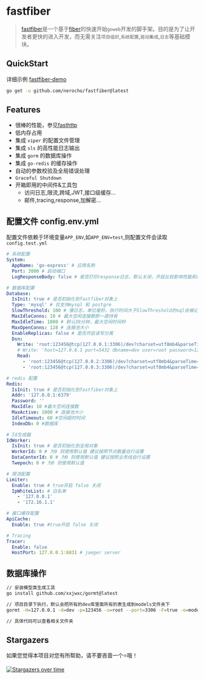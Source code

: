 # fastfiber

> [fastfiber](https://github.com/nerocho/fastfiber)是一个基于[fiber](https://github.com/gofiber/fiber)的快速开始`goweb`开发的脚手架。目的是为了让开发者更快的进入开发，而无需关注`项目组织`,`系统配置`,`驱动集成`,`日志`等基础模块。

## QuickStart

详细示例 [fastfiber-demo](https://github.com/nerocho/fastfiber-demo)

```bash
go get -u github.com/nerocho/fastfiber@latest
```

## Features

- 很棒的性能，参见[fasthttp](https://github.com/valyala/fasthttp)
- 低内存占用
- 集成 `viper` 的配置文件管理
- 集成 `sls` 的高性能日志输出
- 集成 `gorm` 的数据库操作
- 集成 `go-redis` 的缓存操作
- 自动的参数校验及全局错误处理
- `Graceful Shutdown`
- 开箱即用的中间件&工具包
  - 访问日志,限流,跨域,JWT,接口级缓存...
  - 邮件,tracing,response,加解密...

## 配置文件 config.env.yml

配置文件依赖于环境变量`APP_ENV`,如`APP_ENV=test`,则配置文件会读取`config.test.yml`

```yaml
# 系统配置
System:
  AppName: 'go-express' # 应用名称
  Port: 3000 # 启动端口
  LogResponseBody: false # 是否打印response日志，默认关闭，开启比较影响性能和存储，比如返回给前端数据很大时，记录日志消耗会比较大

# 数据库配置
Database:
  IsInit: true # 是否初始化到fastfiber对象上
  Type: 'mysql' # 仅支持mysql 和 postgre
  SlowThreshold: 100 # 慢日志，单位毫秒，执行时间大于SlowThreshold的sql会被记录到日志中
  MaxIdleConns: 10 # 最大空闲连接数即一直持有
  MaxIdleTime: 1800 # 默认30分钟，最大空闲时间秒
  MaxOpenConns: 128 # 连接池大小
  EnableReplicas: false # 是否开启读写分离
  Dsn:
    Write: 'root:123456@tcp(127.0.0.1:3306)/dev?charset=utf8mb4&parseTime=True&loc=Local' # mysql
    # Write: 'host=127.0.0.1 port=5432 dbname=dev user=root password=123456 sslmode=disable TimeZone=Asia/Shanghai' # postgre
    Read:
      - 'root:123456@tcp(127.0.0.2:3306)/dev?charset=utf8mb4&parseTime=True&loc=Local'
      - 'root:123456@tcp(127.0.0.3:3306)/dev?charset=utf8mb4&parseTime=True&loc=Local'

# redis 配置
Redis:
  IsInit: true # 是否初始化到fastfiber对象上
  Addr: '127.0.0.1:6379'
  Password: ''
  MaxIdle: 10 #最大空闲连接数
  MaxActive: 1000 # 连接池大小
  IdleTimeout: 60 #空闲超时时间
  IndexDb: 0 #数据库

# Id生成器
IdWorker:
  IsInit: true # 是否初始化到全局对象
  WorkerId: 0 # 为0 则使用默认值 建议按照节点数量自行设置
  DataCenterId: 0 # 为0 则使用默认值 建议按照业务线自行设置
  Twepoch: 0 # 为0 则使用默认值

# 限流配置
Limiter:
  Enable: true # true开启 false 关闭
  IpWhiteList: # 白名单
    - '127.0.0.1'
    - '172.16.1.1'

# 接口缓存配置
ApiCache:
  Enable: true #true开启 false 关闭

# Tracing
Tracer:
  Enable: false
  HostPort: 127.0.0.1:6831 # jaeger server
```

## 数据库操作

```bash
// 安装模型类生成工具
go install github.com/xxjwxc/gormt@latest

// 项目目录下执行，默认会把所有的dev库里面所有的表生成到models文件夹下
gormt -H=127.0.0.1 -d=dev -p=123456 -u=root --port=3306 -F=true -o=models

// 具体代码可以查看相关文件夹
```
## Stargazers

如果您觉得本项目对您有所帮助，请不要吝啬一个⭐哦！

[![Stargazers over time](https://starchart.cc/nerocho/fastfiber.svg)](https://starchart.cc/nerocho/fastfiber)
